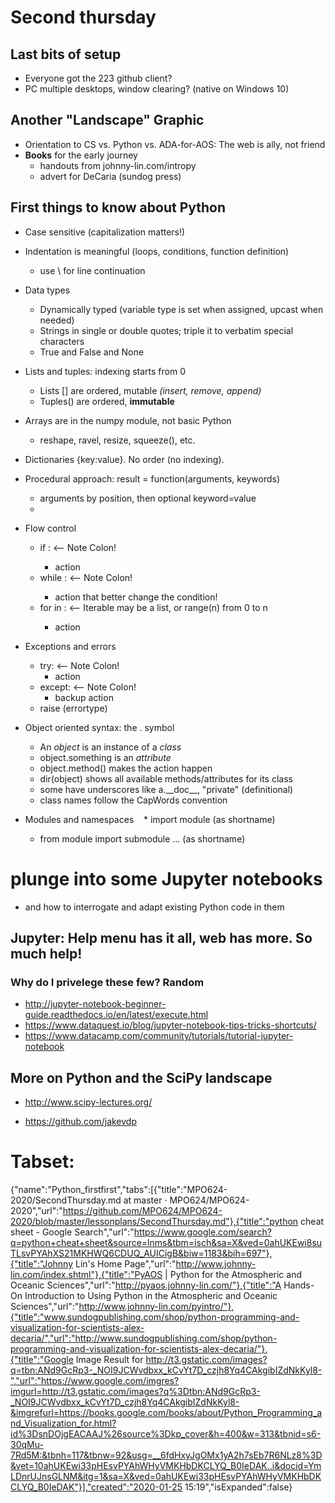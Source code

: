 # Second thursday

## Last bits of setup

  - Everyone got the 223 github client? 
  - PC multiple desktops, window clearing? (native on Windows 10)
  
## Another "Landscape" Graphic 

  - Orientation to CS vs. Python vs. ADA-for-AOS: The web is ally, not friend
  - **Books** for the early journey
    - handouts from johnny-lin.com/intropy
    - advert for DeCaria (sundog press) 

## First things to know about Python
  * Case sensitive (capitalization matters!)
  * Indentation is meaningful (loops, conditions, function definition)
    * use \ for line continuation
  
  * Data types 
    * Dynamically typed (variable type is set when assigned, upcast when needed)
    * Strings in single or double quotes; triple it to verbatim special characters
    * True and False and None
  
  * Lists and tuples: indexing starts from 0 
    * Lists [] are ordered, mutable _(insert, remove, append)_
    * Tuples() are ordered, **immutable** 
    
  * Arrays are in the numpy module, not basic Python 
    * reshape, ravel, resize, squeeze(), etc. 
    
  * Dictionaries {key:value}. No order (no indexing).
  
  * Procedural approach: result = function(arguments, keywords)
    * arguments by position, then optional keyword=value 
    * 
    
  * Flow control
    * if <condition>:    <-- Note Colon!
        - action
    * while <condition>:   <-- Note Colon!
        - action that better change the condition!
    * for <item> in <iterable>:  <-- Iterable may be a list, or range(n) from 0 to n 
       - action  
  * Exceptions and errors 
    * try:    <-- Note Colon!
        - action
    * except:   <-- Note Colon!
      - backup action
    * raise (errortype) 

  * Object oriented syntax: the . symbol
    * An _object_ is an instance of a _class_
    * object.something is an _attribute_
    * object.method() makes the action happen 
    * dir(object) shows all available methods/attributes for its class
    * some have underscores like a.\_\_doc\_\_, "private" (definitional)
    * class names follow the CapWords convention
    
  * Modules and namespaces
    * import module (as shortname)
    * from module import submodule ... (as shortname)
  
# plunge into some Jupyter notebooks 
  - and how to interrogate and adapt existing Python code in them
  
## Jupyter: Help menu has it all, web has more. So much help!
### Why do I privelege these few? Random
  - http://jupyter-notebook-beginner-guide.readthedocs.io/en/latest/execute.html
  - https://www.dataquest.io/blog/jupyter-notebook-tips-tricks-shortcuts/
  - https://www.datacamp.com/community/tutorials/tutorial-jupyter-notebook

## More on Python and the SciPy landscape

  - http://www.scipy-lectures.org/

  - https://github.com/jakevdp


# Tabset: 
{"name":"Python_firstfirst","tabs":[{"title":"MPO624-2020/SecondThursday.md at master · MPO624/MPO624-2020","url":"https://github.com/MPO624/MPO624-2020/blob/master/lessonplans/SecondThursday.md"},{"title":"python cheat sheet - Google Search","url":"https://www.google.com/search?q=python+cheat+sheet&source=lnms&tbm=isch&sa=X&ved=0ahUKEwi8suTLsvPYAhXS21MKHWQ6CDUQ_AUICigB&biw=1183&bih=697"},{"title":"Johnny Lin's Home Page","url":"http://www.johnny-lin.com/index.shtml"},{"title":"PyAOS | Python for the Atmospheric and Oceanic Sciences","url":"http://pyaos.johnny-lin.com/"},{"title":"A Hands-On Introduction to Using Python in the Atmospheric and Oceanic Sciences","url":"http://www.johnny-lin.com/pyintro/"},{"title":"www.sundogpublishing.com/shop/python-programming-and-visualization-for-scientists-alex-decaria/","url":"http://www.sundogpublishing.com/shop/python-programming-and-visualization-for-scientists-alex-decaria/"},{"title":"Google Image Result for http://t3.gstatic.com/images?q=tbn:ANd9GcRp3-_NOI9JCWvdbxx_kCvYt7D_czjh8Yq4CAkgibIZdNkKyl8-","url":"https://www.google.com/imgres?imgurl=http://t3.gstatic.com/images?q%3Dtbn:ANd9GcRp3-_NOI9JCWvdbxx_kCvYt7D_czjh8Yq4CAkgibIZdNkKyl8-&imgrefurl=https://books.google.com/books/about/Python_Programming_and_Visualization_for.html?id%3DsnDOjgEACAAJ%26source%3Dkp_cover&h=400&w=313&tbnid=s6-30qMu-7Rd5M:&tbnh=117&tbnw=92&usg=__6fdHxyJgOMx1yA2h7sEb7R6NLz8%3D&vet=10ahUKEwi33pHEsvPYAhWHyVMKHbDKCLYQ_B0IeDAK..i&docid=YmLDnrUJnsGLNM&itg=1&sa=X&ved=0ahUKEwi33pHEsvPYAhWHyVMKHbDKCLYQ_B0IeDAK"}],"created":"2020-01-25 15:19","isExpanded":false}


